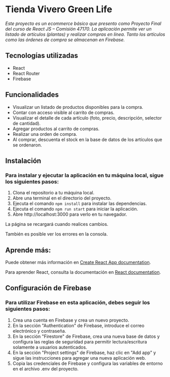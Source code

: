 # Tienda Vivero Green Life

_Este proyecto es un ecommerce básico que presento como Proyecto Final del curso de React JS – Comisión 47170. La aplicación permite ver un listado de artículos (plantas) y realizar compras en línea. Tanto los artículos como las órdenes de compra se almacenan en Firebase._

## Tecnologías utilizadas

* React
* React Router
* Firebase

## Funcionalidades

* Visualizar un listado de productos disponibles para la compra.
* Contar con acceso visible al carrito de compras.
* Visualizar el detalle de cada artículo (foto, precio, descripción, selector de cantidad).
* Agregar productos al carrito de compras.
* Realizar una orden de compra. 
* Al comprar, descuenta el stock en la base de datos de los artículos que se ordenaron.

## Instalación

### Para instalar y ejecutar la aplicación en tu máquina local, sigue los siguientes pasos:

1.	Clona el repositorio a tu máquina local.
2.	Abre una terminal en el directorio del proyecto.
3.	Ejecuta el comando `npm install` para instalar las dependencias.
4.	Ejecuta el comando `npm run start` para iniciar la aplicación.
5.	Abre http://localhost:3000 para verlo en tu navegador.

La página se recargará cuando realices cambios. 

También es posible ver los errores en la consola.

## Aprende más:

Puede obtener más información en [Create React App documentation](https://create-react-app.dev/docs/getting-started/).

Para aprender React, consulta la documentación en [React documentation](https://react.dev/).

## Configuración de Firebase

### Para utilizar Firebase en esta aplicación, debes seguir los siguientes pasos:

1.	Crea una cuenta en Firebase y crea un nuevo proyecto.
2.	En la sección "Authentication" de Firebase, introduce el correo electrónico y contraseña.
3.	En la sección "Firestore" de Firebase, crea una nueva base de datos y configura las reglas de seguridad para permitir lectura/escritura solamente a usuarios autenticados.
4.	En la sección "Project settings" de Firebase, haz clic en "Add app" y sigue las instrucciones para agregar una nueva aplicación web.
5.	Copia las credenciales de Firebase y configura las variables de entorno en el archivo .env del proyecto.

